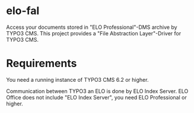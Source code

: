 elo-fal
=======

Access your documents stored in "ELO Professional"-DMS archive by TYPO3 CMS.
This project provides a "File Abstraction Layer"-Driver for TYPO3 CMS.

Requirements
============
You need a running instance of TYPO3 CMS 6.2 or higher.

Communication between TYPO3 an ELO is done by ELO Index Server.
ELO Office does not include "ELO Index Server", you need ELO Professional or higher.
